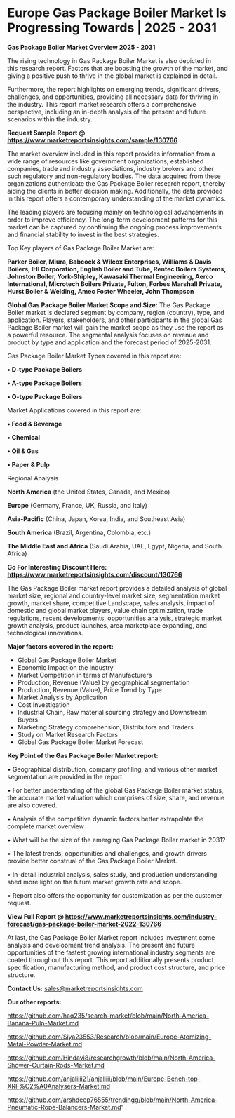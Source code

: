 # Europe Gas Package Boiler Market Is Progressing Towards | 2025 - 2031

<Strong> Gas Package Boiler Market Overview 2025 - 2031</strong>

The rising technology in Gas Package Boiler Market is also depicted in this research report. Factors that are boosting the growth of the market, and giving a positive push to thrive in the global market is explained in detail.

Furthermore, the report highlights on emerging trends, significant drivers, challenges, and opportunities, providing all necessary data for thriving in the industry. This report market research offers a comprehensive perspective, including an in-depth analysis of the present and future scenarios within the industry.

<strong>Request Sample Report @ <a href=https://www.marketreportsinsights.com/sample/130766>https://www.marketreportsinsights.com/sample/130766</a></strong>

The market overview included in this report provides information from a wide range of resources like government organizations, established companies, trade and industry associations, industry brokers and other such regulatory and non-regulatory bodies. The data acquired from these organizations authenticate the Gas Package Boiler research report, thereby aiding the clients in better decision making. Additionally, the data provided in this report offers a contemporary understanding of the market dynamics.

The leading players are focusing mainly on technological advancements in order to improve efficiency. The long-term development patterns for this market can be captured by continuing the ongoing process improvements and financial stability to invest in the best strategies.

Top Key players of Gas Package Boiler Market are:

<strong>Parker Boiler, Miura, Babcock & Wilcox Enterprises, Williams & Davis Boilers, IHI Corporation, English Boiler and Tube, Rentec Boilers Systems, Johnston Boiler, York-Shipley, Kawasaki Thermal Engineering, Aerco International, Microtech Boilers Private, Fulton, Forbes Marshall Private, Hurst Boiler & Welding, Amec Foster Wheeler, John Thompson</strong>

<strong><b>Global Gas Package Boiler Market Scope and Size:</b></strong>
The Gas Package Boiler market is declared segment by company, region (country), type, and application. Players, stakeholders, and other participants in the global Gas Package Boiler market will gain the market scope as they use the report as a powerful resource. The segmental analysis focuses on revenue and product by type and application and the forecast period of 2025-2031.

Gas Package Boiler Market Types covered in this report are:

<strong>• D-type Package Boilers

• A-type Package Boilers

• O-type Package Boilers</strong>

Market Applications covered in this report are:

<strong>• Food & Beverage

• Chemical

• Oil & Gas

• Paper & Pulp</strong> 

Regional Analysis

<strong>North America</strong> (the United States, Canada, and Mexico)

<strong>Europe</strong> (Germany, France, UK, Russia, and Italy)

<strong>Asia-Pacific</strong> (China, Japan, Korea, India, and Southeast Asia)

<strong>South America</strong> (Brazil, Argentina, Colombia, etc.)

<strong>The Middle East and Africa</strong> (Saudi Arabia, UAE, Egypt, Nigeria, and South Africa)

<strong>Go For Interesting Discount Here: <a href=https://www.marketreportsinsights.com/discount/130766>https://www.marketreportsinsights.com/discount/130766</a></strong>

The Gas Package Boiler market report provides a detailed analysis of global market size, regional and country-level market size, segmentation market growth, market share, competitive Landscape, sales analysis, impact of domestic and global market players, value chain optimization, trade regulations, recent developments, opportunities analysis, strategic market growth analysis, product launches, area marketplace expanding, and technological innovations.

<strong><b>Major factors covered in the report:</b></strong>
<ul>
  <li>Global Gas Package Boiler Market </li>
  <li>Economic Impact on the Industry</li>
  <li>Market Competition in terms of Manufacturers</li>
  <li>Production, Revenue (Value) by geographical segmentation</li>
  <li>Production, Revenue (Value), Price Trend by Type</li>
  <li>Market Analysis by Application</li>
  <li>Cost Investigation</li>
  <li>Industrial Chain, Raw material sourcing strategy and Downstream Buyers</li>
  <li>Marketing Strategy comprehension, Distributors and Traders</li>
  <li>Study on Market Research Factors</li>
  <li>Global Gas Package Boiler Market Forecast</li>
</ul>

<strong><b>Key Point of the Gas Package Boiler Market report:</b></strong>

• Geographical distribution, company profiling, and various other market segmentation are provided in the report.

• For better understanding of the global Gas Package Boiler market status, the accurate market valuation which comprises of size, share, and revenue are also covered.

• Analysis of the competitive dynamic factors better extrapolate the complete market overview

• What will be the size of the emerging Gas Package Boiler market in 2031?

• The latest trends, opportunities and challenges, and growth drivers provide better construal of the Gas Package Boiler Market.

• In-detail industrial analysis, sales study, and production understanding shed more light on the future market growth rate and scope.

• Report also offers the opportunity for customization as per the customer request.

<strong><b>View Full Report @ <a href=https://www.marketreportsinsights.com/industry-forecast/gas-package-boiler-market-2022-130766>https://www.marketreportsinsights.com/industry-forecast/gas-package-boiler-market-2022-130766</a></b></strong>


At last, the Gas Package Boiler Market report includes investment come analysis and development trend analysis. The present and future opportunities of the fastest growing international industry segments are coated throughout this report. This report additionally presents product specification, manufacturing method, and product cost structure, and price structure.

<strong>Contact Us:</strong>
sales@marketreportsinsights.com

<strong>Our other reports:</strong>

<a href=https://github.com/haq235/search-market/blob/main/North-America-Banana-Pulp-Market.md>https://github.com/haq235/search-market/blob/main/North-America-Banana-Pulp-Market.md</a>

<a href=https://github.com/Siya23553/Research/blob/main/Europe-Atomizing-Metal-Powder-Market.md>https://github.com/Siya23553/Research/blob/main/Europe-Atomizing-Metal-Powder-Market.md</a>

<a href=https://github.com/Hindavi8/researchgrowth/blob/main/North-America-Shower-Curtain-Rods-Market.md>https://github.com/Hindavi8/researchgrowth/blob/main/North-America-Shower-Curtain-Rods-Market.md</a>

<a href=https://github.com/anjaliiii21/anjaliiii/blob/main/Europe-Bench-top-XRF%C2%A0Analysers-Market.md>https://github.com/anjaliiii21/anjaliiii/blob/main/Europe-Bench-top-XRF%C2%A0Analysers-Market.md</a>

<a href=https://github.com/arshdeep76555/trendingg/blob/main/North-America-Pneumatic-Rope-Balancers-Market.md>https://github.com/arshdeep76555/trendingg/blob/main/North-America-Pneumatic-Rope-Balancers-Market.md</a>"

